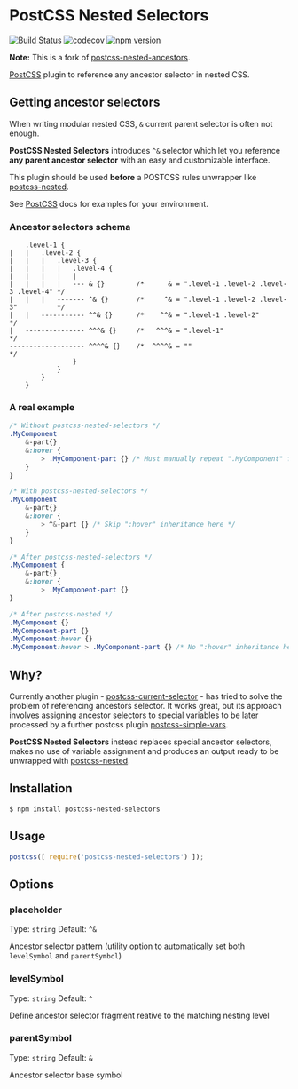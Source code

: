 # PostCSS Nested Selectors
[![Build Status](https://travis-ci.org/nathanhood/postcss-nested-selectors.svg?branch=master)](https://travis-ci.org/nathanhood/postcss-nested-selectors)
[![codecov](https://codecov.io/gh/nathanhood/postcss-nested-selectors/branch/master/graph/badge.svg)](https://codecov.io/gh/nathanhood/postcss-nested-selectors)
[![npm version](https://badge.fury.io/js/postcss-nested-selectors.svg)](https://badge.fury.io/js/postcss-nested-selectors)

**Note:** This is a fork of [postcss-nested-ancestors](https://github.com/toomuchdesign/postcss-nested-ancestors).

[PostCSS] plugin to reference any ancestor selector in nested CSS.

[PostCSS]: https://github.com/postcss/postcss
[postcss-current-selector]: https://github.com/komlev/postcss-current-selector
[postcss-nested]: https://github.com/postcss/postcss-nested
[postcss-simple-vars]: https://github.com/postcss/postcss-simple-vars

## Getting ancestor selectors
When writing modular nested CSS, `&` current parent selector is often not enough.

**PostCSS Nested Selectors** introduces `^&` selector which let you reference **any parent ancestor selector** with an easy and customizable interface.

This plugin should be used **before** a POSTCSS rules unwrapper like [postcss-nested].

See [PostCSS] docs for examples for your environment.

### Ancestor selectors schema

```
	.level-1 {
|   |   .level-2 {
|   |   |   .level-3 {
|   |   |   |   .level-4 {
|   |   |   |   |
|   |   |   |   --- & {}        /*      & = ".level-1 .level-2 .level-3 .level-4" */
|   |   |   ------- ^& {}       /*     ^& = ".level-1 .level-2 .level-3"          */
|   |   ----------- ^^& {}      /*    ^^& = ".level-1 .level-2"                   */
|   --------------- ^^^& {}     /*   ^^^& = ".level-1"                            */
------------------- ^^^^& {}    /*  ^^^^& = ""                                    */
				}
			}
		}
	}
```

### A real example

```css
/* Without postcss-nested-selectors */
.MyComponent
	&-part{}
	&:hover {
		> .MyComponent-part {} /* Must manually repeat ".MyComponent" for each child */
	}
}

/* With postcss-nested-selectors */
.MyComponent
	&-part{}
	&:hover {
		> ^&-part {} /* Skip ":hover" inheritance here */
	}
}

/* After postcss-nested-selectors */
.MyComponent {
	&-part{}
	&:hover {
		> .MyComponent-part {}
}

/* After postcss-nested */
.MyComponent {}
.MyComponent-part {}
.MyComponent:hover {}
.MyComponent:hover > .MyComponent-part {} /* No ":hover" inheritance here! */

```

## Why?
Currently another plugin - [postcss-current-selector] - has tried to solve the problem of referencing ancestors selector. It works great, but its approach involves assigning ancestor selectors to special variables to be later processed by a further postcss plugin [postcss-simple-vars].

**PostCSS Nested Selectors** instead replaces special ancestor selectors, makes no use of variable assignment and produces an output ready to be unwrapped with [postcss-nested].

## Installation

```console
$ npm install postcss-nested-selectors
```

## Usage

```js
postcss([ require('postcss-nested-selectors') ]);
```

## Options

### placeholder

Type: `string`
Default: `^&`

Ancestor selector pattern (utility option to automatically set both `levelSymbol` and `parentSymbol`)

### levelSymbol

Type: `string`
Default: `^`

Define ancestor selector fragment reative to the matching nesting level

### parentSymbol

Type: `string`
Default: `&`

Ancestor selector base symbol
